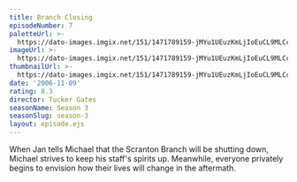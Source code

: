```yaml
---
title: Branch Closing
episodeNumber: 7
paletteUrl: >-
  https://dato-images.imgix.net/151/1471789159-jMYu1UEuzKmLjIoEuCL9MLCcg5j.jpg?auto=enhance&ch=DPR%2CWidth&palette=json
imageUrl: >-
  https://dato-images.imgix.net/151/1471789159-jMYu1UEuzKmLjIoEuCL9MLCcg5j.jpg?auto=compress%2Cformat&ch=DPR%2CWidth&w=500
thumbnailUrl: >-
  https://dato-images.imgix.net/151/1471789159-jMYu1UEuzKmLjIoEuCL9MLCcg5j.jpg?auto=enhance&ch=DPR%2CWidth&fit=crop&fm=jpg&h=280&w=500
date: '2006-11-09'
rating: 8.3
director: Tucker Gates
seasonName: Season 3
seasonSlug: season-3
layout: episode.ejs
---
```


When Jan tells Michael that the Scranton Branch will be shutting down, Michael strives to keep his staff's spirits up. Meanwhile, everyone privately begins to envision how their lives will change in the aftermath.